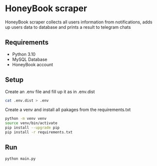# HoneyBook scraper

HoneyBook scraper collects all users information from notifications, adds up users data to database and prints a result to telegram chats

## Requirements
* Python 3.10
* MySQL Database
* HoneyBook account

## Setup

Create an .env file and fill up it as in .env.dist
```bash
cat .env.dist > .env
```

Create a venv and install all pakages from the requirements.txt
```bash
python -m venv venv
source venv/bin/activate
pip install --upgrade pip
pip install -r requirements.txt
```

## Run
```bash
python main.py
```